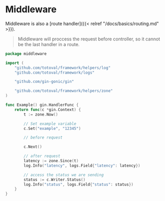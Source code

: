 # Middleware
Middleware is also a [route handler]({{< relref "/docs/basics/routing.md" >}}).   

> Middleware will proccess the request before controller, so it cannot be the last handler in a route.

```go
package middleware

import (
	"github.com/totoval/framework/helpers/log"
	"github.com/totoval/framework/logs"

	"github.com/gin-gonic/gin"

	"github.com/totoval/framework/helpers/zone"
)

func Example() gin.HandlerFunc {
	return func(c *gin.Context) {
		t := zone.Now()

		// Set example variable
		c.Set("example", "12345")

		// before request

		c.Next()

		// after request
		latency := zone.Since(t)
		log.Info("latency", logs.Field{"latency": latency})

		// access the status we are sending
		status := c.Writer.Status()
		log.Info("status", logs.Field{"status": status})
	}
}

```